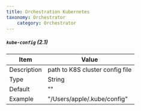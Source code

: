 ```yaml
---
title: Orchestration Kubernetes
taxonomy: Orchestrator
    category: Orchestrator
---
```



##### `kube-config` (2.1)

| Item | Value |
| ---- | ----- |
| Description | path to K8S cluster config file |
| Type | String |
| Default | ""  |
| Example | "/Users/apple/.kube/config" |
